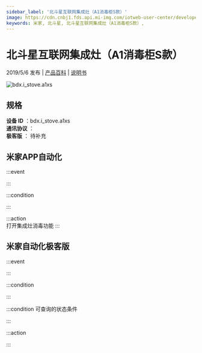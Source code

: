 ```yaml
---
sidebar_label: '北斗星互联网集成灶（A1消毒柜S款）'
image: https://cdn.cnbj1.fds.api.mi-img.com/iotweb-user-center/developer_1678870891016IS8mNWfX.png?GalaxyAccessKeyId=AKVGLQWBOVIRQ3XLEW&Expires=9223372036854775807&Signature=nqSYnR/v9e7TSwdjIAVLPV+jH28=
keywords: 米家, 北斗星, 北斗星互联网集成灶（A1消毒柜S款）, 
---
```

# 北斗星互联网集成灶（A1消毒柜S款）

2019/5/6 发布 | [产品百科](https://home.mi.com/webapp/content/baike/product/index.html?model=bdx.i_stove.a1xs/) | [说明书](https://home.mi.com/views/introduction.html?model=bdx.i_stove.a1xs&region=cn)

![bdx.i_stove.a1xs](https://cdn.cnbj1.fds.api.mi-img.com/iotweb-user-center/developer_1678870891016IS8mNWfX.png?GalaxyAccessKeyId=AKVGLQWBOVIRQ3XLEW&Expires=9223372036854775807&Signature=nqSYnR/v9e7TSwdjIAVLPV+jH28=)

## 规格  
> 
**设备 ID** ：bdx.i_stove.a1xs  
**通讯协议** ：  
**极客版**  ： 待补充 


## 米家APP自动化  

:::event  

:::

:::condition  

:::

:::action   
打开集成灶消毒功能
:::

## 米家自动化极客版  

:::event  

:::

:::condition  

:::

:::condition 可查询的状态条件  

:::

:::action  

:::

        

